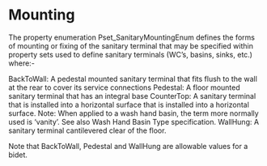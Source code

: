 Mounting
========

The property enumeration Pset_SanitaryMountingEnum defines the forms of mounting or fixing of the sanitary terminal that may be specified within property sets used to define sanitary terminals (WC’s, basins, sinks, etc.) where:-

BackToWall: A pedestal mounted sanitary terminal that fits flush to the wall at the rear to cover its service connections
Pedestal: A floor mounted sanitary terminal that has an integral base
CounterTop: A sanitary terminal that is installed into a horizontal surface that is installed into a horizontal surface. Note: When applied to a wash hand basin, the term more normally used is ‘vanity’. See also Wash Hand Basin Type specification.
WallHung: A sanitary terminal cantilevered clear of the floor.

Note that BackToWall, Pedestal and WallHung are allowable values for a bidet.
